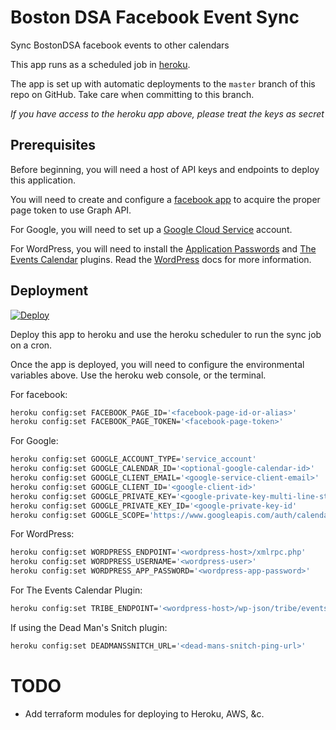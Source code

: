 # Boston DSA Facebook Event Sync

Sync BostonDSA facebook events to other calendars

This app runs as a scheduled job in [heroku](https://dashboard.heroku.com/apps/boston-dsa-event-sync).

The app is set up with automatic deployments to the `master` branch of this repo on GitHub. Take care when committing to this branch.

*If you have access to the heroku app above, please treat the keys as secret*

## Prerequisites

Before beginning, you will need a host of API keys and endpoints to deploy this application.

You will need to create and configure a [facebook app](https://github.com/amancevice/fest/blob/master/docs/facebook.md#facebook) to acquire the proper page token to use Graph API.

For Google, you will need to set up a [Google Cloud Service](https://github.com/amancevice/fest/blob/master/docs/google.md#google-cloud) account.

For WordPress, you will need to install the [Application Passwords](https://wordpress.org/plugins/application-passwords/) and [The Events Calendar](https://wordpress.org/plugins/event-tickets/) plugins. Read the [WordPress](https://github.com/amancevice/fest/blob/master/docs/wordpress.md#wordpress) docs for more information.

## Deployment

[![Deploy](https://www.herokucdn.com/deploy/button.svg)](https://heroku.com/deploy)

Deploy this app to heroku and use the heroku scheduler to run the sync job on a cron.

Once the app is deployed, you will need to configure the environmental variables above. Use the heroku web console, or the terminal.

For facebook:

```bash
heroku config:set FACEBOOK_PAGE_ID='<facebook-page-id-or-alias>'
heroku config:set FACEBOOK_PAGE_TOKEN='<facebook-page-token>'
```

For Google:

```bash
heroku config:set GOOGLE_ACCOUNT_TYPE='service_account'
heroku config:set GOOGLE_CALENDAR_ID='<optional-google-calendar-id>'
heroku config:set GOOGLE_CLIENT_EMAIL='<google-service-client-email>'
heroku config:set GOOGLE_CLIENT_ID='<google-client-id>'
heroku config:set GOOGLE_PRIVATE_KEY='<google-private-key-multi-line-string'
heroku config:set GOOGLE_PRIVATE_KEY_ID='<google-private-key-id'
heroku config:set GOOGLE_SCOPE='https://www.googleapis.com/auth/calendar'
```

For WordPress:

```bash
heroku config:set WORDPRESS_ENDPOINT='<wordpress-host>/xmlrpc.php'
heroku config:set WORDPRESS_USERNAME='<wordpress-user>'
heroku config:set WORDPRESS_APP_PASSWORD='<wordpress-app-password>'
```

For The Events Calendar Plugin:

```bash
heroku config:set TRIBE_ENDPOINT='<wordpress-host>/wp-json/tribe/events/v1'
```

If using the Dead Man's Snitch plugin:

```bash
heroku config:set DEADMANSSNITCH_URL='<dead-mans-snitch-ping-url>'
```

# TODO

* Add terraform modules for deploying to Heroku, AWS, &c.
